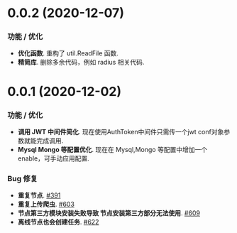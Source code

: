 # 0.0.2 (2020-12-07)
### 功能 / 优化
- **优化函数**. 重构了 util.ReadFile 函数.
- **精简库**. 删除多余代码，例如 radius 相关代码.

# 0.0.1 (2020-12-02)
### 功能 / 优化
- **调用 JWT 中间件简化**. 现在使用AuthToken中间件只需传一个jwt conf对象参数就能完成调用.
- **Mysql Mongo 等配置优化**. 现在在 Mysql,Mongo 等配置中增加一个 enable，可手动应用配置.

### Bug 修复
- **重复节点**. [#391](https://github.com/crawlab-team/crawlab/issues/391)
- **重复上传爬虫**. [#603](https://github.com/crawlab-team/crawlab/issues/603)
- **节点第三方模块安装失败导致 节点安装第三方部分无法使用**. [#609](https://github.com/crawlab-team/crawlab/issues/609)
- **离线节点也会创建任务**. [#622](https://github.com/crawlab-team/crawlab/issues/622)